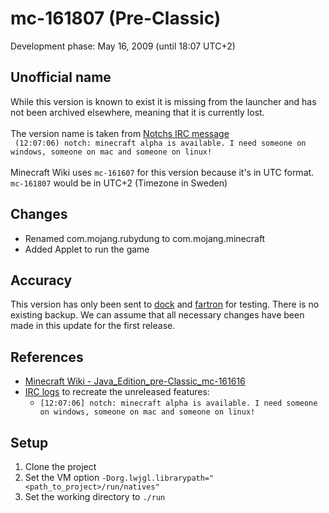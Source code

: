 # mc-161807 (Pre-Classic)
Development phase: May 16, 2009 (until 18:07 UTC+2)

## Unofficial name
While this version is known to exist it is missing from the launcher and has not been archived elsewhere, meaning that it is currently lost.<br>
<br>
The version name is taken from [Notchs IRC message](https://archive.org/download/Minecraft_IRC_Logs_2009/history/files/May-15-to-June-03-2009/2009-05-16.075419-0400EDT.txt.~1~) <br>
`` (12:07:06) notch: minecraft alpha is available. I need someone on windows, someone on mac and someone on linux!``
<br>
<br>
Minecraft Wiki uses ``mc-161607`` for this version because it's in UTC format.
``mc-161807`` would be in UTC+2 (Timezone in Sweden)

## Changes
- Renamed com.mojang.rubydung to com.mojang.minecraft
- Added Applet to run the game

## Accuracy
This version has only been sent to [dock](https://minecraft.gamepedia.com/Hayden_Scott-Baron) and [fartron](https://forums.tigsource.com/index.php?action=profile;u=61) for testing.
There is no existing backup.
We can assume that all necessary changes have been made in this update for the first release.

## References
- [Minecraft Wiki - Java_Edition_pre-Classic_mc-161616](https://minecraft.gamepedia.com/Java_Edition_pre-Classic_mc-161616)
- [IRC logs](https://archive.org/download/Minecraft_IRC_Logs_2009/history/files/May-15-to-June-03-2009/2009-05-16.075419-0400EDT.txt.~1~)  to recreate the unreleased features:
    - ``[12:07:06] notch: minecraft alpha is available. I need someone on windows, someone on mac and someone on linux!``

## Setup
1. Clone the project
2. Set the VM option ``-Dorg.lwjgl.librarypath="<path_to_project>/run/natives"``
3. Set the working directory to ``./run``